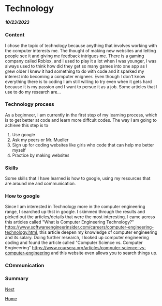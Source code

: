 # Technology
##### 10/23/2023

### Content
I chose the topic of technology because anything that involves working with the computer interests me. The thought of making new websites and letting people see it and giving me feedback intrigues me. There is a gaming company called Roblox, and I used to play it a lot when I was younger, I was always used to think how did they get so many games into one app as I grew older I knew it had something to do with code and it sparked my interest into becoming a computer enigneer. Even though I don't know everything there is to coding I am still willing to try even when it gets hard because it is my passion and I want to persue it as a job. Some articles that I use to do my research are...

### Technology process
As a beginneer, I am currently in the first step of my learning process, which is to get better at code and learn more diffcult codes. The way I am going to achieve this step is to 
1. Use google
2. Ask my peers or Mr. Mueller
3. Sign up for coding websites like girls who code that can help me better myself
4. Practice by making websites

### Skills 
Some skills that I have learned is how to google, using my resources that are around me and communication.

### How to google
Since I am interested in Technology more in the computer engineering range, I searched up thst in google. I skimmed through the results and picked out the articles/details that were the most interesting. I came across this articles called "What is Computer Engineering Technology?" https://www.softwareengineerinsider.com/careers/computer-engineering-technology.html, this article deepen my knowledge of computer engineering and its salary. Doing further research, I looked up computer engineering coding and found the article called "Computer Science vs. Computer Engineering" https://www.coursera.org/articles/computer-science-vs-computer-engineering and this website even allows you to search things up.

### COmmunication




### Summary

[Next](entry02.md)

[Home](../README.md)
